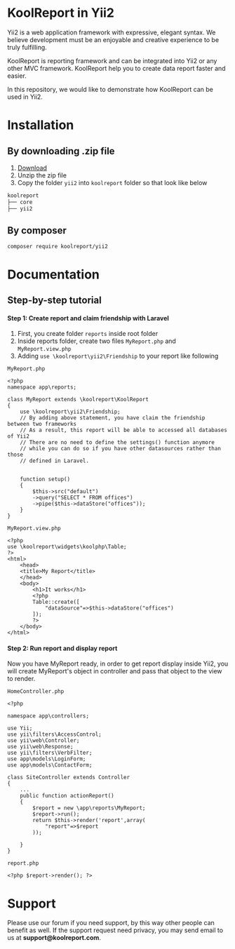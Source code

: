 # KoolReport in Yii2

Yii2 is a web application framework with expressive, elegant syntax. We believe development must be an enjoyable and creative experience to be truly fulfilling.

KoolReport is reporting framework and can be integrated into Yii2 or any other MVC framework. KoolReport help you to create data report faster and easier.

In this repository, we would like to demonstrate how KoolReport can be used in Yii2.


# Installation

## By downloading .zip file

1. [Download](https://www.koolreport.com/packages/yii2)
2. Unzip the zip file
3. Copy the folder `yii2` into `koolreport` folder so that look like below

```bash
koolreport
├── core
├── yii2
```

## By composer

```
composer require koolreport/yii2
```

# Documentation

## Step-by-step tutorial

#### Step 1: Create report and claim friendship with Laravel

1. First, you create folder `reports` inside root folder
2. Inside reports folder, create two files `MyReport.php` and `MyReport.view.php`
3. Adding `use \koolreport\yii2\Friendship` to your report like following

`MyReport.php`

```
<?php
namespace app\reports;

class MyReport extends \koolreport\KoolReport
{
    use \koolreport\yii2\Friendship;
    // By adding above statement, you have claim the friendship between two frameworks
    // As a result, this report will be able to accessed all databases of Yii2
    // There are no need to define the settings() function anymore
    // while you can do so if you have other datasources rather than those
    // defined in Laravel.
    

    function setup()
    {
        $this->src("default")
        ->query("SELECT * FROM offices")
        ->pipe($this->dataStore("offices"));        
    }
}
```

`MyReport.view.php`

```
<?php
use \koolreport\widgets\koolphp\Table;
?>
<html>
    <head>
    <title>My Report</title>
    </head>
    <body>
        <h1>It works</h1>
        <?php
        Table::create([
            "dataSource"=>$this->dataStore("offices")
        ]);
        ?>
    </body>
</html>
```

#### Step 2: Run report and display report

Now you have MyReport ready, in order to get report display inside Yii2, you will create MyReport's object in controller and pass that object to the view to render.


`HomeController.php`

```
<?php

namespace app\controllers;

use Yii;
use yii\filters\AccessControl;
use yii\web\Controller;
use yii\web\Response;
use yii\filters\VerbFilter;
use app\models\LoginForm;
use app\models\ContactForm;

class SiteController extends Controller
{
    ...
    public function actionReport()
    {
        $report = new \app\reports\MyReport;
        $report->run();
        return $this->render('report',array(
            "report"=>$report
        ));
        
    }
}
```

`report.php`

```
<?php $report->render(); ?>
```

# Support

Please use our forum if you need support, by this way other people can benefit as well. If the support request need privacy, you may send email to us at __support@koolreport.com__.